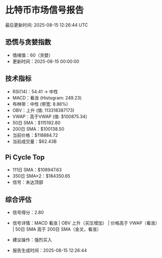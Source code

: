 # 比特币市场信号报告

最后更新时间: 2025-08-15 12:26:44 UTC

## 恐慌与贪婪指数
- 情绪值：60（贪婪）
- 更新时间：2025-08-15 00:00:00

## 技术指标
- RSI(14)：54.41 → 中性
- MACD：看涨 (Histogram: 249.23)
- 布林带：中性 (带宽: 8.86%)
- OBV：上升 (值: 113318387173)
- VWAP：高于VWAP (值: $100875.34)
- 50日 SMA：$115192.80
- 200日 SMA：$100138.50
- 当前价格：$118884.72
- 当前成交量：$62.43B

## Pi Cycle Top
- 111日 SMA：$108947.63
- 350日 SMA×2：$184350.65
- 信号：未达顶部

## 综合评估
- 信号得分：2.80
- 信号详情：MACD 看涨 | OBV 上升（买压增加） | 价格高于 VWAP（看涨） | 50日 SMA 高于 200日 SMA（金叉，看涨）
- 建议操作：强烈买入

- 报告生成时间：2025-08-15 12:26:44